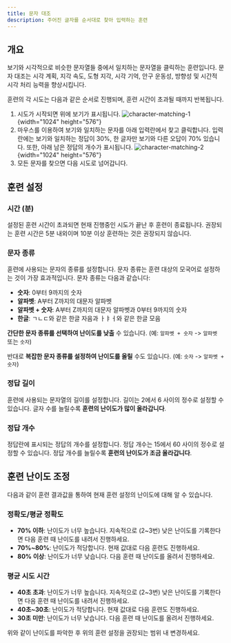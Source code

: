 ```yaml
---
title: 문자 대조
description: 주어진 글자를 순서대로 찾아 입력하는 훈련
---
```


## 개요

보기와 시각적으로 비슷한 문자열들 중에서 일치하는 문자열을 클릭하는 훈련입니다. 문자 대조는 시각 계획, 지각 속도, 도형 지각, 시각 기억, 안구 운동성, 방향성 및 시간적 시각 처리 능력을 향상시킵니다.

훈련의 각 시도는 다음과 같은 순서로 진행되며, 훈련 시간이 초과될 때까지 반복됩니다.

1. 시도가 시작되면 위에 보기가 표시됩니다.
   ![character-matching-1](/character-matching-1.png){width="1024" height="576"}
2. 마우스를 이용하여 보기와 일치하는 문자를 아래 입력란에서 찾고 클릭합니다. 입력란에는 보기와 일치하는 정답이 30%, 한 글자만 보기와 다른 오답이 70% 있습니다. 또한, 아래 남은 정답의 개수가 표시됩니다.
   ![character-matching-2](/character-matching-2.png){width="1024" height="576"}
3. 모든 문자를 찾으면 다음 시도로 넘어갑니다.

## 훈련 설정

### 시간 (분)

설정된 훈련 시간이 초과되면 현재 진행중인 시도가 끝난 후 훈련이 종료됩니다. 권장되는 훈련 시간은 5분 내외이며 10분 이상 훈련하는 것은 권장되지 않습니다.

### 문자 종류

휸련에 사용되는 문자의 종류를 설정합니다. 문자 종류는 훈련 대상의 모국어로 설정하는 것이 가장 효과적입니다. 문자 종류는 다음과 같습니다:

- **숫자**: 0부터 9까지의 숫자
- **알파벳**: A부터 Z까지의 대문자 알파벳
- **알파벳 + 숫자**: A부터 Z까지의 대문자 알파벳과 0부터 9까지의 숫자
- **한글**: ㄱㄴㄷ와 같은 한글 자음과 ㅏㅑㅓ와 같은 한글 모음

**간단한 문자 종류를 선택하여 난이도를 낮출** 수 있습니다. (예: `알파벳 + 숫자` -> `알파벳` 또는 `숫자`)

반대로 **복잡한 문자 종류를 설정하여 난이도를 올릴** 수도 있습니다. (예: `숫자` -> `알파벳 + 숫자`)

### 정답 길이

훈련에 사용되는 문자열의 길이를 설정합니다. 길이는 2에서 6 사이의 정수로 설정할 수 있습니다.
글자 수를 늘릴수록 **훈련의 난이도가 많이 올라갑니다**.

### 정답 개수

정답란에 표시되는 정답의 개수를 설정합니다. 정답 개수는 15에서 60 사이의 정수로 설정할 수 있습니다.
정답 개수를 늘릴수록 **훈련의 난이도가 조금 올라갑니다**.

## 훈련 난이도 조정

다음과 같이 훈련 결과값을 통하여 현재 훈련 설정의 난이도에 대해 알 수 있습니다.

### 정확도/평균 정확도

- **70% 이하**: 난이도가 너무 높습니다. 지속적으로 (2\~3번) 낮은 난이도를 기록한다면 다음 훈련 때 난이도를 내려서 진행하세요.
- **70%\~80%**: 난이도가 적당합니다. 현재 값대로 다음 훈련도 진행하세요.
- **80% 이상**: 난이도가 너무 낮습니다. 다음 훈련 때 난이도를 올려서 진행하세요.

### 평균 시도 시간

- **40초 초과**: 난이도가 너무 높습니다. 지속적으로 (2\~3번) 낮은 난이도를 기록한다면 다음 훈련 때 난이도를 내려서 진행하세요.
- **40초\~30초**: 난이도가 적당합니다. 현재 값대로 다음 훈련도 진행하세요.
- **30초 미만**: 난이도가 너무 낮습니다. 다음 훈련 때 난이도를 올려서 진행하세요.

위와 같이 난이도를 파악한 후 위의 훈련 설정을 권장되는 범위 내 변경하세요.
